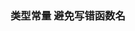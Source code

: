### 类型常量 避免写错函数名

<script>
    //首先，可以在store新建一个文件，例如 mutations-types.js
    //然后在导出文件，例如 export const INCREMENT = 'increment'
    //                   export const DECREMENT = 'decrement'
    //在App.vue 文件引入，和在index.js文件引入
    //import {INCREMENT, DECREMENT} from './xxxxxxx'
    //例如：
//原来的：
  methods: {
    addition() {
        this.$store.commit('increment')
    },
     subtraction() {
         this.$store.commit('decrement')
     }
}，
//如果是对象名的话
mutatioins: {
    increment(state) {
        state.count++
    }
}
//这是用了类型常量后的
methods: {
    addition() {
        this.$store.commit(INCREMENT)
    },
     subtraction() {
         this.$store.commit(DECREMENT)
     }
}
    //对象名
 [INCREMENT](state) {
    state.count++
    }
</script>




```

```


